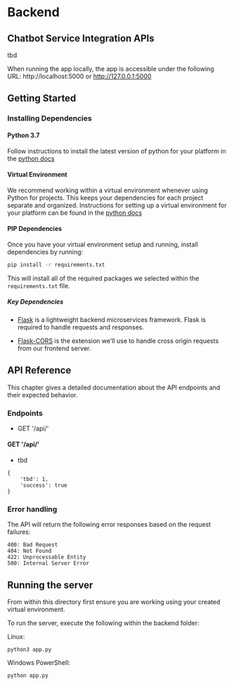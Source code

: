 # Backend

## Chatbot Service Integration APIs

tbd

When running the app locally, the app is accessible under the following URL: http://localhost:5000 or  http://127.0.0.1:5000

## Getting Started

### Installing Dependencies

#### Python 3.7

Follow instructions to install the latest version of python for your platform in the [python docs](https://docs.python.org/3/using/unix.html#getting-and-installing-the-latest-version-of-python)

#### Virtual Environment

We recommend working within a virtual environment whenever using Python for projects. This keeps your dependencies for each project separate and organized. Instructions for setting up a virtual environment for your platform can be found in the [python docs](https://packaging.python.org/guides/installing-using-pip-and-virtual-environments/)

#### PIP Dependencies

Once you have your virtual environment setup and running, install dependencies by running:

```bash
pip install -r requirements.txt
```

This will install all of the required packages we selected within the `requirements.txt` file.

##### Key Dependencies

- [Flask](http://flask.pocoo.org/)  is a lightweight backend microservices framework. Flask is required to handle requests and responses.

- [Flask-CORS](https://flask-cors.readthedocs.io/en/latest/#) is the extension we'll use to handle cross origin requests from our frontend server. 


## API Reference

This chapter gives a detailed documentation about the API endpoints and their expected behavior.

### Endpoints

- GET '/api/'


#### GET '/api/'
- tbd
```
{
    'tbd': 1,
    'success': true
}
```

### Error handling

The API will return the following error responses based on the request failures:

    400: Bad Request
    404: Not Found
    422: Unprocessable Entity
    500: Internal Server Error


## Running the server

From within this directory first ensure you are working using your created virtual environment. 

To run the server, execute the following within the backend folder:

Linux:
```
python3 app.py
```

Windows PowerShell:
```
python app.py
```
